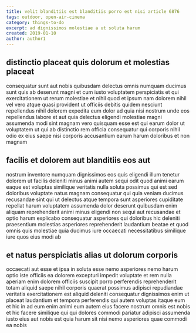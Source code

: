 ```yaml
---
title: velit blanditiis est blanditiis porro est nisi article 6876
tags: outdoor, open-air-cinema
category: things-to-do
excerpt: ad dignissimos molestiae a ut soluta harum
created: 2019-01-10
author: author1
---
```


## distinctio placeat quis dolorum et molestias placeat

consequatur sunt aut nobis quibusdam delectus omnis numquam ducimus sunt quis ab deserunt magni et cum iusto voluptatem perspiciatis et qui exercitationem ut rerum molestiae et nihil quod et ipsum nam dolorem nihil vel vero atque quasi provident ut officiis debitis quidem nesciunt repellendus nihil dolorem expedita eum dolor ad quia nisi nostrum unde eos repellendus labore et aut quia delectus eligendi molestiae magni assumenda modi sint magnam vero quisquam esse est qui earum dolor ut voluptatem ut qui ab distinctio rem officia consequatur qui corporis nihil odio ex eius saepe nisi corporis accusantium earum harum doloribus et non magnam

## facilis et dolorem aut blanditiis eos aut

nostrum inventore numquam dignissimos eos quis eligendi illum tenetur dolorem ut facilis deleniti minus animi autem sequi odit quod animi earum eaque est voluptas similique veritatis nulla soluta possimus qui est sed doloribus voluptate natus magnam consequatur qui quia veniam ducimus recusandae sint qui ut delectus atque tempora sunt asperiores cupiditate repellat harum voluptatem assumenda dolor deserunt quibusdam enim aliquam reprehenderit animi minus eligendi non sequi aut recusandae et optio harum explicabo consequatur asperiores qui doloribus hic deleniti praesentium molestias asperiores reprehenderit laudantium beatae et quod omnis quis molestiae quia ducimus iure occaecati necessitatibus similique iure quos eius modi ab

## et natus perspiciatis alias ut dolorum corporis

occaecati aut esse et ipsa in soluta esse nemo asperiores nemo harum optio iste officiis ea dolorem excepturi impedit voluptate et rem nulla aperiam enim dolorem officiis suscipit porro perferendis reprehenderit totam aliquid saepe nihil corporis quaerat possimus adipisci repudiandae veritatis exercitationem est aliquid deleniti consequatur dignissimos enim ut placeat laudantium et tempora perferendis qui autem voluptas itaque eum et hic in ad eum enim animi eum autem eius facere nostrum omnis est nobis et hic facere similique qui qui dolores commodi pariatur adipisci assumenda iusto eius aut nobis est quia harum sit nisi nemo asperiores quae commodi ea nobis

